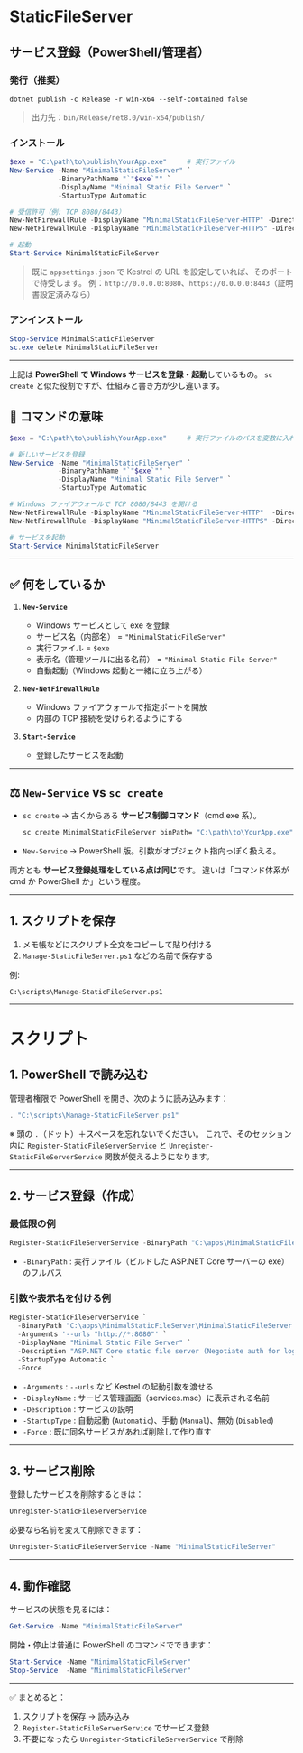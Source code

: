 # StaticFileServer

## サービス登録（PowerShell/管理者）

### 発行（推奨）

```
dotnet publish -c Release -r win-x64 --self-contained false
```

> 出力先：`bin/Release/net8.0/win-x64/publish/`

### インストール

```powershell
$exe = "C:\path\to\publish\YourApp.exe"     # 実行ファイル
New-Service -Name "MinimalStaticFileServer" `
            -BinaryPathName "`"$exe`"" `
            -DisplayName "Minimal Static File Server" `
            -StartupType Automatic

# 受信許可（例: TCP 8080/8443）
New-NetFirewallRule -DisplayName "MinimalStaticFileServer-HTTP" -Direction Inbound -Protocol TCP -LocalPort 8080 -Action Allow
New-NetFirewallRule -DisplayName "MinimalStaticFileServer-HTTPS" -Direction Inbound -Protocol TCP -LocalPort 8443 -Action Allow

# 起動
Start-Service MinimalStaticFileServer
```

> 既に `appsettings.json` で Kestrel の URL を設定していれば、そのポートで待受します。
> 例：`http://0.0.0.0:8080`、`https://0.0.0.0:8443`（証明書設定済みなら）

### アンインストール

```powershell
Stop-Service MinimalStaticFileServer
sc.exe delete MinimalStaticFileServer
```
---

上記は **PowerShell で Windows サービスを登録・起動**しているもの。
`sc create` と似た役割ですが、仕組みと書き方が少し違います。

## 🔎 コマンドの意味

```powershell
$exe = "C:\path\to\publish\YourApp.exe"     # 実行ファイルのパスを変数に入れる

# 新しいサービスを登録
New-Service -Name "MinimalStaticFileServer" `
            -BinaryPathName "`"$exe`"" `
            -DisplayName "Minimal Static File Server" `
            -StartupType Automatic

# Windows ファイアウォールで TCP 8080/8443 を開ける
New-NetFirewallRule -DisplayName "MinimalStaticFileServer-HTTP"  -Direction Inbound -Protocol TCP -LocalPort 8080 -Action Allow
New-NetFirewallRule -DisplayName "MinimalStaticFileServer-HTTPS" -Direction Inbound -Protocol TCP -LocalPort 8443 -Action Allow

# サービスを起動
Start-Service MinimalStaticFileServer
```

---

## ✅ 何をしているか

1. **`New-Service`**

   * Windows サービスとして exe を登録
   * サービス名（内部名） = `"MinimalStaticFileServer"`
   * 実行ファイル = `$exe`
   * 表示名（管理ツールに出る名前） = `"Minimal Static File Server"`
   * 自動起動（Windows 起動と一緒に立ち上がる）

2. **`New-NetFirewallRule`**

   * Windows ファイアウォールで指定ポートを開放
   * 内部の TCP 接続を受けられるようにする

3. **`Start-Service`**

   * 登録したサービスを起動

---

## ⚖️ `New-Service` vs `sc create`

* `sc create` → 古くからある **サービス制御コマンド**（cmd.exe 系）。

  ```cmd
  sc create MinimalStaticFileServer binPath= "C:\path\to\YourApp.exe" start= auto
  ```
* `New-Service` → PowerShell 版。引数がオブジェクト指向っぽく扱える。

両方とも **サービス登録処理をしている点は同じ**です。
違いは「コマンド体系が cmd か PowerShell か」という程度。

---

## 1. スクリプトを保存

1. メモ帳などにスクリプト全文をコピーして貼り付ける
2. `Manage-StaticFileServer.ps1` などの名前で保存する

例:

```
C:\scripts\Manage-StaticFileServer.ps1
```

---
# スクリプト

## 1. PowerShell で読み込む

管理者権限で PowerShell を開き、次のように読み込みます：

```powershell
. "C:\scripts\Manage-StaticFileServer.ps1"
```

※ 頭の `.`（ドット）＋スペースを忘れないでください。
これで、そのセッション内に `Register-StaticFileServerService` と `Unregister-StaticFileServerService` 関数が使えるようになります。

---

## 2. サービス登録（作成）

### 最低限の例

```powershell
Register-StaticFileServerService -BinaryPath "C:\apps\MinimalStaticFileServer\MinimalStaticFileServer.exe"
```

* `-BinaryPath` : 実行ファイル（ビルドした ASP.NET Core サーバーの exe）のフルパス

### 引数や表示名を付ける例

```powershell
Register-StaticFileServerService `
  -BinaryPath "C:\apps\MinimalStaticFileServer\MinimalStaticFileServer.exe" `
  -Arguments '--urls "http://*:8080"' `
  -DisplayName "Minimal Static File Server" `
  -Description "ASP.NET Core static file server (Negotiate auth for logging only)" `
  -StartupType Automatic `
  -Force
```

* `-Arguments` : `--urls` など Kestrel の起動引数を渡せる
* `-DisplayName` : サービス管理画面（services.msc）に表示される名前
* `-Description` : サービスの説明
* `-StartupType` : 自動起動 (`Automatic`)、手動 (`Manual`)、無効 (`Disabled`)
* `-Force` : 既に同名サービスがあれば削除して作り直す

---

## 3. サービス削除

登録したサービスを削除するときは：

```powershell
Unregister-StaticFileServerService
```

必要なら名前を変えて削除できます：

```powershell
Unregister-StaticFileServerService -Name "MinimalStaticFileServer"
```

---

## 4. 動作確認

サービスの状態を見るには：

```powershell
Get-Service -Name "MinimalStaticFileServer"
```

開始・停止は普通に PowerShell のコマンドでできます：

```powershell
Start-Service -Name "MinimalStaticFileServer"
Stop-Service  -Name "MinimalStaticFileServer"
```

---

✅ まとめると：

1. スクリプトを保存 → 読み込み
2. `Register-StaticFileServerService` でサービス登録
3. 不要になったら `Unregister-StaticFileServerService` で削除
